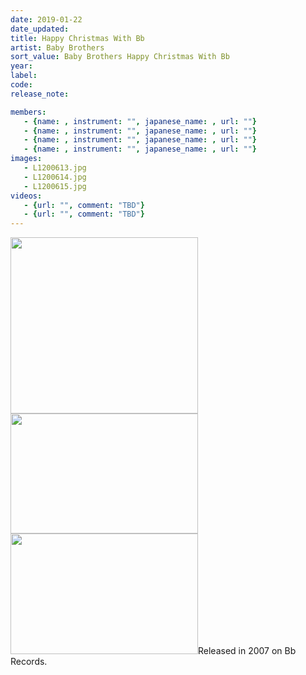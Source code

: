 ```yaml
---
date: 2019-01-22
date_updated: 
title: Happy Christmas With Bb
artist: Baby Brothers
sort_value: Baby Brothers Happy Christmas With Bb
year: 
label: 
code: 
release_note: 

members:
   - {name: , instrument: "", japanese_name: , url: ""}
   - {name: , instrument: "", japanese_name: , url: ""}
   - {name: , instrument: "", japanese_name: , url: ""}
   - {name: , instrument: "", japanese_name: , url: ""}
images: 
   - L1200613.jpg
   - L1200614.jpg
   - L1200615.jpg
videos: 
   - {url: "", comment: "TBD"}
   - {url: "", comment: "TBD"}
---
```

<a href="http://www.jjazzist.com/wp-content/uploads/2018/08/L1200613.jpg"><img class="alignnone size-medium wp-image-3910" src="http://www.jjazzist.com/wp-content/uploads/2018/08/L1200613-300x282.jpg" alt="" width="300" height="282" /></a> <a href="http://www.jjazzist.com/wp-content/uploads/2018/08/L1200614.jpg"><img class="alignnone size-medium wp-image-3911" src="http://www.jjazzist.com/wp-content/uploads/2018/08/L1200614-300x192.jpg" alt="" width="300" height="192" /></a> <a href="http://www.jjazzist.com/wp-content/uploads/2018/08/L1200615.jpg"><img class="alignnone size-medium wp-image-3912" src="http://www.jjazzist.com/wp-content/uploads/2018/08/L1200615-300x193.jpg" alt="" width="300" height="193" /></a>Released in 2007 on Bb Records.
